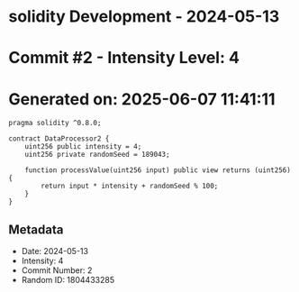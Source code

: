 ﻿# solidity Development - 2024-05-13
# Commit #2 - Intensity Level: 4
# Generated on: 2025-06-07 11:41:11
```solidity
pragma solidity ^0.8.0;

contract DataProcessor2 {
    uint256 public intensity = 4;
    uint256 private randomSeed = 189043;

    function processValue(uint256 input) public view returns (uint256) {
        return input * intensity + randomSeed % 100;
    }
}
```
## Metadata
- Date: 2024-05-13
- Intensity: 4
- Commit Number: 2
- Random ID: 1804433285
